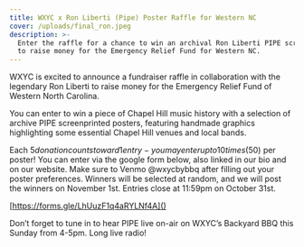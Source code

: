 ```yaml
---
title: WXYC x Ron Liberti (Pipe) Poster Raffle for Western NC
cover: /uploads/final_ron.jpeg
description: >-
  Enter the raffle for a chance to win an archival Ron Liberti PIPE screenprint
  to raise money for the Emergency Relief Fund for Western NC.
---
```


WXYC is excited to announce a fundraiser raffle in collaboration with the legendary Ron Liberti to raise money for the Emergency Relief Fund of Western North Carolina.




You can enter to win a piece of Chapel Hill music history with a selection of archive PIPE screenprinted posters, featuring handmade graphics highlighting some essential Chapel Hill venues and local bands. 




Each $5 donation counts toward 1 entry- you may enter up to 10 times ($50) per poster! You can enter via the google form below, also linked in our bio and on our website. Make sure to Venmo @wxycbybbq after filling out your poster preferences. Winners will be selected at random, and we will post the winners on November 1st. Entries close at 11:59pm on October 31st.

[https://forms.gle/LhUuzF1q4aRYLNf4A]()

Don’t forget to tune in to hear PIPE live on-air on WXYC’s Backyard BBQ this Sunday from 4-5pm. Long live radio!
